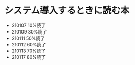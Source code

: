 # システム導入するときに読む本

* 210107 10%読了
* 210109 30%読了
* 210111 50%読了
* 210112 60%読了
* 210113 70%読了
* 210117 80%読了